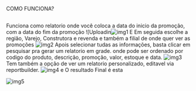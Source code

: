COMO FUNCIONA?
##
Funciona como relatorio onde você coloca a data do inicio da promoção, com a data do fim da promoção
![Uploadin![img1](https://user-images.githubusercontent.com/84426581/160188298-68f1e462-62ff-4ae9-8370-856e21037545.png)
 E Em seguida escolhe a região, Varejo, Construtora e revenda e também a filial de onde quer ver as promoções
![img2](https://user-images.githubusercontent.com/84426581/160188300-517dceb3-25b0-47a3-8eea-2564bc66564f.png)
Apois selecionar tudas as informações, basta clicar em pesquisar pra gerar um relatorio em grade. onde pode ser ordenado por codigo do produto, descrição, promoção, valor, estoque e data.
![img3](https://user-images.githubusercontent.com/84426581/160188304-deff3708-8036-4e1e-b76a-2a62b2e8d162.png)
Tem também a opção de ver um relatorio personalizado, editavel via reportbuilder.
![img4](https://user-images.githubusercontent.com/84426581/160188288-9a1b3a75-3b71-4462-a6a2-5c6a634182da.png)
e O resultado Final é esta

![img5](https://user-images.githubusercontent.com/84426581/160192598-f8da0a9b-125b-4640-90e9-0213de23b548.png)
